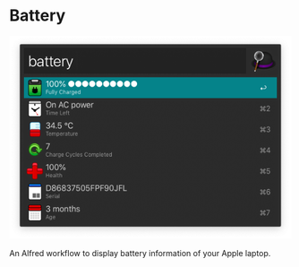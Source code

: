 # Battery

![Logo](info.png)

An Alfred workflow to display battery information of your Apple laptop.
